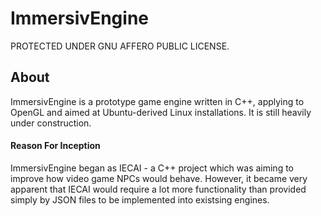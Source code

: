 # ImmersivEngine
PROTECTED UNDER GNU AFFERO PUBLIC LICENSE.

## About
ImmersivEngine is a prototype game engine written in C++, applying to OpenGL and aimed at Ubuntu-derived Linux installations. It is still heavily under construction.
#### Reason For Inception
ImmersivEngine began as IECAI - a C++ project which was aiming to improve how video game NPCs would behave. However, it became very apparent that IECAI would require a lot more functionality than provided simply by JSON files to be implemented into existsing engines. 
